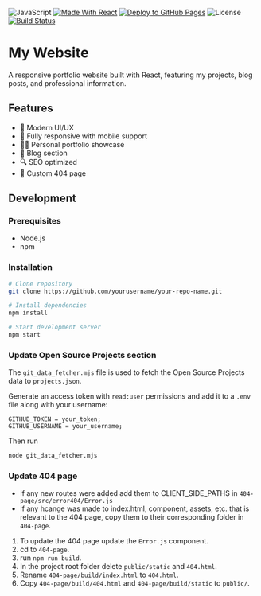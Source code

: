 ![JavaScript](https://img.shields.io/badge/-JavaScript-F7DF1E?style=for-the-badge&logo=javascript&logoColor=black)
[![Made With React](https://img.shields.io/badge/React-20232A?style=for-the-badge&logo=react&logoColor=61DAFB)](https://react.dev/)
[![Deploy to GitHub Pages](https://github.com/TupleType/greenholts.com/actions/workflows/deploy.yml/badge.svg)](https://github.com/TupleType/greenholts.com/actions/workflows/deploy.yml)
![License](https://img.shields.io/:license-mit-blue.svg?style=for-the-badge)
[![Build Status](https://github.com/TupleType/greenholts.com/workflows/Build/badge.svg)](https://github.com/yourusername/your-repo-name/actions)

# My Website

A responsive portfolio website built with React, featuring my projects, blog posts, and professional information.

## Features

- 🎨 Modern UI/UX
- 📱 Fully responsive with mobile support
- 👨‍💻 Personal portfolio showcase
- 📝 Blog section
- 🔍 SEO optimized
- 🔀 Custom 404 page

## Development

### Prerequisites

- Node.js
- npm

### Installation

```bash
# Clone repository
git clone https://github.com/yourusername/your-repo-name.git

# Install dependencies
npm install

# Start development server
npm start
```

### Update Open Source Projects section

The `git_data_fetcher.mjs` file is used to fetch the Open Source Projects data to `projects.json`.

Generate an access token with `read:user` permissions and add it to a `.env` file along with your username:

```
GITHUB_TOKEN = your_token;
GITHUB_USERNAME = your_username;
```

Then run

```bash
node git_data_fetcher.mjs
```

### Update 404 page

- If any new routes were added add them to CLIENT_SIDE_PATHS in `404-page/src/error404/Error.js`
- If any hcange was made to index.html, component, assets, etc. that is relevant to the 404 page, copy them to their corresponding folder in `404-page`.

1. To update the 404 page update the `Error.js` component.
2. cd to `404-page`.
3. run `npm run build`.
4. In the project root folder delete `public/static` and `404.html`.
5. Rename `404-page/build/index.html` to `404.html`.
6. Copy `404-page/build/404.html` and `404-page/build/static` to `public/`.
